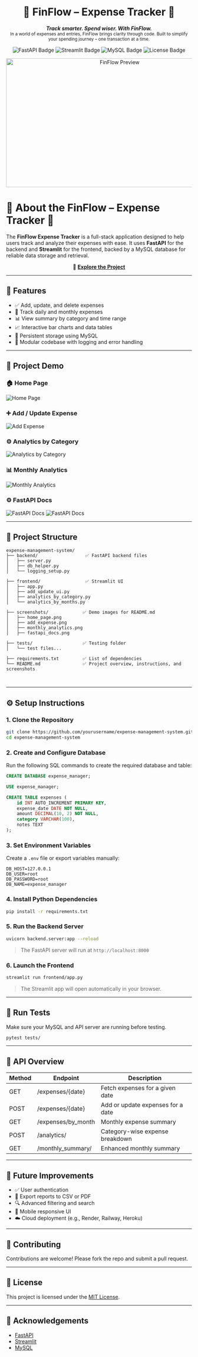 <h1 align="center">💼 FinFlow – Expense Tracker 💸</h1>

<p align="center">
  <em><b>Track smarter. Spend wiser. With FinFlow.</b></em><br>
  <sub>In a world of expenses and entries, FinFlow brings clarity through code. Built to simplify your spending journey – one transaction at a time.</sub>
</p>

<p align="center">
  <img src="https://img.shields.io/badge/Made%20With-FastAPI-009688?style=for-the-badge&logo=fastapi&logoColor=white" alt="FastAPI Badge">
  <img src="https://img.shields.io/badge/Frontend-Streamlit-FF4B4B?style=for-the-badge&logo=streamlit&logoColor=white" alt="Streamlit Badge">
  <img src="https://img.shields.io/badge/Database-MySQL-00618A?style=for-the-badge&logo=mysql&logoColor=white" alt="MySQL Badge">
  <img src="https://img.shields.io/badge/License-MIT-green.svg?style=for-the-badge" alt="License Badge">
</p>

<p align="center">
  <img src="screenshots/home.png" alt="FinFlow Preview" width="600" height="350">
</p>

# 💼 About the FinFlow – Expense Tracker 💸
The **FinFlow Expense Tracker** is a full-stack application designed to help users track and analyze their expenses with ease. It uses **FastAPI** for the backend and **Streamlit** for the frontend, backed by a MySQL database for reliable data storage and retrieval.
<p align="center">
  🔗 <a href="https://github.com/Ranjit-Saha/FinFlow-Expense-Tracker"><b>Explore the Project</b></a>
</p>

---

## 📌 Features

- ✅ Add, update, and delete expenses
- 📅 Track daily and monthly expenses
- 📊 View summary by category and time range
- 📈 Interactive bar charts and data tables
- 📀 Persistent storage using MySQL
- 🔧 Modular codebase with logging and error handling

---

## 📸 Project Demo

### 🏠 Home Page  
![Home Page](screenshots/home.png)

### ➕ Add / Update Expense  
![Add Expense](screenshots/add_update_ui.png)

### ⚙️ Analytics by Category
![Analytics by Category](screenshots/analytics_by_category.png)

### 📊 Monthly Analytics  
![Monthly Analytics](screenshots/analytics_by_months.png)

### ⚙️ FastAPI Docs  
![FastAPI Docs](screenshots/apis.png)
![FastAPI Docs](screenshots/schemas.png)

---
## 📂 Project Structure

```
expense-management-system/
├── backend/                  ✅ FastAPI backend files
│   ├── server.py
│   ├── db_helper.py
│   └── logging_setup.py

├── frontend/                 ✅ Streamlit UI
│   ├── app.py
│   ├── add_update_ui.py
│   ├── analytics_by_category.py
│   └── analytics_by_months.py

├── screenshots/             ✅ Demo images for README.md
│   ├── home_page.png
│   ├── add_expense.png
│   ├── monthly_analytics.png
│   ├── fastapi_docs.png

├── tests/                   ✅ Testing folder
│   └── test files...

├── requirements.txt         ✅ List of dependencies
└── README.md                ✅ Project overview, instructions, and screenshots

 
```

---

## ⚙️ Setup Instructions

### 1. Clone the Repository

```bash
git clone https://github.com/yourusername/expense-management-system.git
cd expense-management-system
```

### 2. Create and Configure Database
Run the following SQL commands to create the required database and table:
```sql
CREATE DATABASE expense_manager;

USE expense_manager;

CREATE TABLE expenses (
    id INT AUTO_INCREMENT PRIMARY KEY,
    expense_date DATE NOT NULL,
    amount DECIMAL(10, 2) NOT NULL,
    category VARCHAR(100),
    notes TEXT
);
```

### 3. Set Environment Variables

Create a `.env` file or export variables manually:

```env
DB_HOST=127.0.0.1
DB_USER=root
DB_PASSWORD=root
DB_NAME=expense_manager
```

### 4. Install Python Dependencies

```bash
pip install -r requirements.txt
```

### 5. Run the Backend Server

```bash
uvicorn backend.server:app --reload
```

> The FastAPI server will run at `http://localhost:8000`

### 6. Launch the Frontend

```bash
streamlit run frontend/app.py
```

> The Streamlit app will open automatically in your browser.

---

## 🧪 Run Tests

Make sure your MySQL and API server are running before testing.

```bash
pytest tests/
```

---

## 🔗 API Overview

| Method | Endpoint                 | Description                        |
|--------|--------------------------|------------------------------------|
| GET    | /expenses/{date}         | Fetch expenses for a given date    |
| POST   | /expenses/{date}         | Add or update expenses for a date  |
| GET    | /expenses/by_month       | Monthly expense summary            |
| POST   | /analytics/              | Category-wise expense breakdown    |
| GET    | /monthly_summary/        | Enhanced monthly summary           |

---

## 🧠 Future Improvements

- ✅ User authentication
- 📄 Export reports to CSV or PDF
- 🔍 Advanced filtering and search
- 📱 Mobile responsive UI
- ☁️ Cloud deployment (e.g., Render, Railway, Heroku)

---

## 🤝 Contributing

Contributions are welcome! Please fork the repo and submit a pull request.

---

## 📜 License

This project is licensed under the [MIT License](https://opensource.org/licenses/MIT).

---

## 🙏 Acknowledgements

- [FastAPI](https://fastapi.tiangolo.com/)
- [Streamlit](https://streamlit.io/)
- [MySQL](https://www.mysql.com/)

